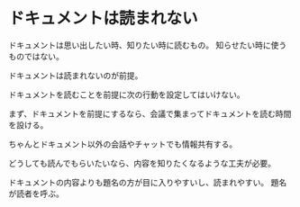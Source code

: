 # ドキュメントは読まれない

ドキュメントは思い出したい時、知りたい時に読むもの。
知らせたい時に使うものではない。

ドキュメントは読まれないのが前提。

ドキュメントを読むことを前提に次の行動を設定してはいけない。

まず、ドキュメントを前提にするなら、会議で集まってドキュメントを読む時間を設ける。

ちゃんとドキュメント以外の会話やチャットでも情報共有する。

どうしても読んでもらいたいなら、内容を知りたくなるような工夫が必要。

ドキュメントの内容よりも題名の方が目に入りやすいし、読まれやすい。
題名が読者を呼ぶ。
